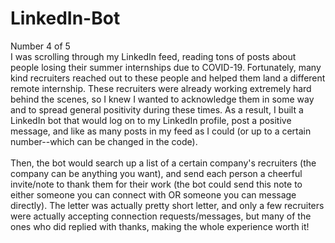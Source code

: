 # LinkedIn-Bot
Number 4 of 5
\
I was scrolling through my LinkedIn feed, reading tons of posts about people losing their summer internships due to COVID-19. Fortunately, many kind recruiters reached out to these people and helped them land a different remote internship. These recruiters were already working extremely hard behind the scenes, so I knew I wanted to acknowledge them in some way and to spread general positivity during these times. As a result, I built a LinkedIn bot that would log on to my LinkedIn profile, post a positive message, and like as many posts in my feed as I could (or up to a certain number--which can be changed in the code). 
\
\
Then, the bot would search up a list of a certain company's recruiters (the company can be anything you want), and send each person a cheerful invite/note to thank them for their work (the bot could send this note to either someone you can connect with OR someone you can message directly). The letter was actually pretty short letter, and only a few recruiters were actually accepting connection requests/messages, but many of the ones who did replied with thanks, making the whole experience worth it!
